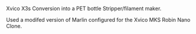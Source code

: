 Xvico X3s Conversion into a PET bottle Stripper/filament maker.

Used a modifed version of Marlin configured for the Xvico MKS Robin Nano Clone.

